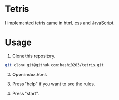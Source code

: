 # Tetris

I implemented tetris game in html, css and JavaScript.

# Usage

1. Clone this repository.

```bash
git clone git@github.com:hashi0203/tetris.git
```

2. Open index.html.

3. Press "help" if you want to see the rules.

4. Press "start".
